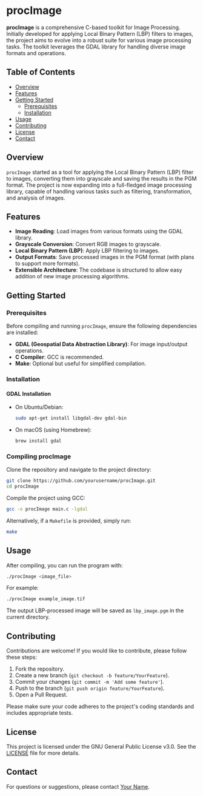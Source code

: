 
# procImage

**procImage** is a comprehensive C-based toolkit for Image Processing. Initially developed for applying Local Binary Pattern (LBP) filters to images, the project aims to evolve into a robust suite for various image processing tasks. The toolkit leverages the GDAL library for handling diverse image formats and operations.

## Table of Contents

- [Overview](#overview)
- [Features](#features)
- [Getting Started](#getting-started)
  - [Prerequisites](#prerequisites)
  - [Installation](#installation)
- [Usage](#usage)
- [Contributing](#contributing)
- [License](#license)
- [Contact](#contact)

## Overview

`procImage` started as a tool for applying the Local Binary Pattern (LBP) filter to images, converting them into grayscale and saving the results in the PGM format. The project is now expanding into a full-fledged image processing library, capable of handling various tasks such as filtering, transformation, and analysis of images.

## Features

- **Image Reading**: Load images from various formats using the GDAL library.
- **Grayscale Conversion**: Convert RGB images to grayscale.
- **Local Binary Pattern (LBP)**: Apply LBP filtering to images.
- **Output Formats**: Save processed images in the PGM format (with plans to support more formats).
- **Extensible Architecture**: The codebase is structured to allow easy addition of new image processing algorithms.

## Getting Started

### Prerequisites

Before compiling and running `procImage`, ensure the following dependencies are installed:

- **GDAL (Geospatial Data Abstraction Library)**: For image input/output operations.
- **C Compiler**: GCC is recommended.
- **Make**: Optional but useful for simplified compilation.

### Installation

#### GDAL Installation

- On Ubuntu/Debian:
  ```bash
  sudo apt-get install libgdal-dev gdal-bin
  ```

- On macOS (using Homebrew):
  ```bash
  brew install gdal
  ```

### Compiling procImage

Clone the repository and navigate to the project directory:

```bash
git clone https://github.com/yourusername/procImage.git
cd procImage
```

Compile the project using GCC:

```bash
gcc -o procImage main.c -lgdal
```

Alternatively, if a `Makefile` is provided, simply run:

```bash
make
```

## Usage

After compiling, you can run the program with:

```bash
./procImage <image_file>
```

For example:

```bash
./procImage example_image.tif
```

The output LBP-processed image will be saved as `lbp_image.pgm` in the current directory.

## Contributing

Contributions are welcome! If you would like to contribute, please follow these steps:

1. Fork the repository.
2. Create a new branch (`git checkout -b feature/YourFeature`).
3. Commit your changes (`git commit -m 'Add some feature'`).
4. Push to the branch (`git push origin feature/YourFeature`).
5. Open a Pull Request.

Please make sure your code adheres to the project's coding standards and includes appropriate tests.

## License

This project is licensed under the GNU General Public License v3.0. See the [LICENSE](LICENSE) file for more details.

## Contact

For questions or suggestions, please contact [Your Name](mailto:your.email@example.com).

